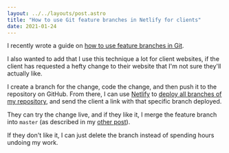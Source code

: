 ```yaml
---
layout: ../../layouts/post.astro
title: "How to use Git feature branches in Netlify for clients"
date: 2021-01-24
---
```

I recently wrote a guide on [how to use feature branches in Git](/posts/feature-branches).

I also wanted to add that I use this technique a lot for client websites, if the client has requested a hefty change to their website that I'm not sure they'll actually like.

I create a branch for the change, code the change, and then push it to the repository on GitHub. From there, I can use [Netlify](https://netlify.com) to [deploy all branches of my repository](https://docs.netlify.com/site-deploys/overview/#branch-deploy-controls), and send the client a link with that specific branch deployed.

They can try the change live, and if they like it, I merge the feature branch into `master` (as described in my [other post](/posts/feature-branches)).

If they don't like it, I can just delete the branch instead of spending hours undoing my work.
